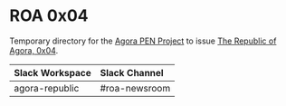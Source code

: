 # ROA 0x04
Temporary directory for the [Agora PEN Project](https://github.com/agorahub/AIPs/projects/1) to issue [The Republic of Agora, 0x04](https://github.com/agorahub/pen0/releases/tag/0x04).

| Slack Workspace | Slack Channel |
| :-------------- | :------------ |
| agora-republic  | #roa-newsroom |
